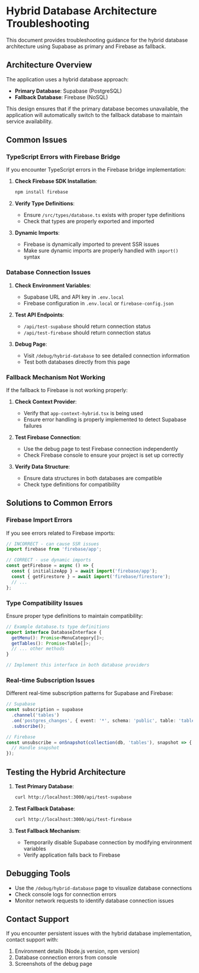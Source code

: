 # Hybrid Database Architecture Troubleshooting

This document provides troubleshooting guidance for the hybrid database architecture using Supabase as primary and Firebase as fallback.

## Architecture Overview

The application uses a hybrid database approach:
- **Primary Database**: Supabase (PostgreSQL)
- **Fallback Database**: Firebase (NoSQL)

This design ensures that if the primary database becomes unavailable, the application will automatically switch to the fallback database to maintain service availability.

## Common Issues

### TypeScript Errors with Firebase Bridge

If you encounter TypeScript errors in the Firebase bridge implementation:

1. **Check Firebase SDK Installation**:
   ```bash
   npm install firebase
   ```

2. **Verify Type Definitions**:
   - Ensure `/src/types/database.ts` exists with proper type definitions
   - Check that types are properly exported and imported

3. **Dynamic Imports**:
   - Firebase is dynamically imported to prevent SSR issues
   - Make sure dynamic imports are properly handled with `import()` syntax

### Database Connection Issues

1. **Check Environment Variables**:
   - Supabase URL and API key in `.env.local`
   - Firebase configuration in `.env.local` or `firebase-config.json`

2. **Test API Endpoints**:
   - `/api/test-supabase` should return connection status
   - `/api/test-firebase` should return connection status

3. **Debug Page**:
   - Visit `/debug/hybrid-database` to see detailed connection information
   - Test both databases directly from this page

### Fallback Mechanism Not Working

If the fallback to Firebase is not working properly:

1. **Check Context Provider**:
   - Verify that `app-context-hybrid.tsx` is being used
   - Ensure error handling is properly implemented to detect Supabase failures

2. **Test Firebase Connection**:
   - Use the debug page to test Firebase connection independently
   - Check Firebase console to ensure your project is set up correctly

3. **Verify Data Structure**:
   - Ensure data structures in both databases are compatible
   - Check type definitions for compatibility

## Solutions to Common Errors

### Firebase Import Errors

If you see errors related to Firebase imports:

```typescript
// INCORRECT - can cause SSR issues
import firebase from 'firebase/app';

// CORRECT - use dynamic imports
const getFirebase = async () => {
  const { initializeApp } = await import('firebase/app');
  const { getFirestore } = await import('firebase/firestore');
  // ...
};
```

### Type Compatibility Issues

Ensure proper type definitions to maintain compatibility:

```typescript
// Example database.ts type definitions
export interface DatabaseInterface {
  getMenu(): Promise<MenuCategory[]>;
  getTables(): Promise<Table[]>;
  // ... other methods
}

// Implement this interface in both database providers
```

### Real-time Subscription Issues

Different real-time subscription patterns for Supabase and Firebase:

```typescript
// Supabase
const subscription = supabase
  .channel('tables')
  .on('postgres_changes', { event: '*', schema: 'public', table: 'tables' }, callback)
  .subscribe();

// Firebase
const unsubscribe = onSnapshot(collection(db, 'tables'), snapshot => {
  // Handle snapshot
});
```

## Testing the Hybrid Architecture

1. **Test Primary Database**:
   ```bash
   curl http://localhost:3000/api/test-supabase
   ```

2. **Test Fallback Database**:
   ```bash
   curl http://localhost:3000/api/test-firebase
   ```

3. **Test Fallback Mechanism**:
   - Temporarily disable Supabase connection by modifying environment variables
   - Verify application falls back to Firebase

## Debugging Tools

- Use the `/debug/hybrid-database` page to visualize database connections
- Check console logs for connection errors
- Monitor network requests to identify database connection issues

## Contact Support

If you encounter persistent issues with the hybrid database implementation, contact support with:
1. Environment details (Node.js version, npm version)
2. Database connection errors from console
3. Screenshots of the debug page
